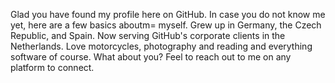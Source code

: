 Glad you have found my profile here on GitHub. 
In case you do not know me yet, here are a few basics aboutm= myself. 
Grew up in Germany, the Czech Republic, and Spain. Now serving GitHub's corporate clients in the Netherlands.
Love motorcycles, photography and reading and everything software of course. 
What about you? Feel to reach out to me on any platform to connect. 
